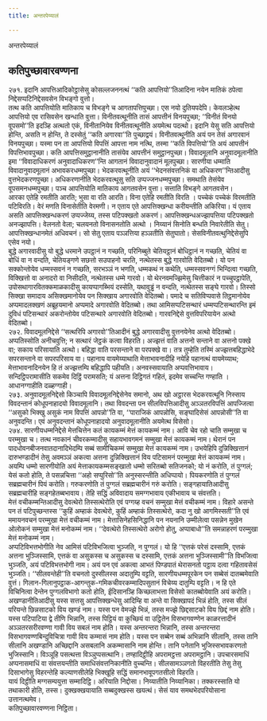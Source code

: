 ```yaml
---
title: अन्तरपेय्यालं

---
```

अन्तरपेय्यालं  


## कतिपुच्छावारवण्णना

२७१. इदानि आपत्तिआदिकोट्ठासेसु कोसल्लजननत्थं ‘‘कति आपत्तियो’’तिआदिना नयेन मातिकं ठपेत्वा निद्देसप्पटिनिद्देसवसेन विभङ्गो वुत्तो।  
तत्थ कति आपत्तियोति मातिकाय च विभङ्गे च आगतापत्तिपुच्छा। एस नयो दुतियपदेपि। केवलञ्हेत्थ आपत्तियो एव रासिवसेन खन्धाति वुत्ता। विनीतवत्थूनीति तासं आपत्तीनं विनयपुच्छा; ‘‘विनीतं विनयो वूपसमो’’ति इदञ्हि अत्थतो एकं, विनीतानियेव विनीतवत्थूनीति अयमेत्थ पदत्थो। इदानि येसु सति आपत्तियो होन्ति, असति न होन्ति, ते दस्सेतुं ‘‘कति अगारवा’’ति पुच्छाद्वयं। विनीतवत्थूनीति अयं पन तेसं अगारवानं विनयपुच्छा। यस्मा पन ता आपत्तियो विपत्तिं आपत्ता नाम नत्थि, तस्मा ‘‘कति विपत्तियो’’ति अयं आपत्तीनं विपत्तिभावपुच्छा। कति आपत्तिसमुट्ठानानीति तासंयेव आपत्तीनं समुट्ठानपुच्छा। विवादमूलानि अनुवादमूलानीति इमा ‘‘विवादाधिकरणं अनुवादाधिकरण’’न्ति आगतानं विवादानुवादानं मूलपुच्छा। सारणीया धम्माति विवादानुवादमूलानं अभावकरधम्मपुच्छा। भेदकरवत्थूनीति अयं ‘‘भेदनसंवत्तनिकं वा अधिकरण’’न्तिआदीसु वुत्तभेदकरणपुच्छा। अधिकरणानीति भेदकरवत्थूसु सति उप्पज्जनधम्मपुच्छा। समथाति तेसंयेव वूपसमनधम्मपुच्छा। पञ्च आपत्तियोति मातिकाय आगतवसेन वुत्ता। सत्ताति विभङ्गे आगतवसेन।  
आरका एतेहि रमतीति आरति; भुसा वा रति आरति। विना एतेहि रमतीति विरति । पच्चेकं पच्चेकं विरमतीति पटिविरति। वेरं मणति विनासेतीति वेरमणी। न एताय एते आपत्तिक्खन्धा करीयन्तीति अकिरिया। यं एताय असति आपत्तिक्खन्धकरणं उप्पज्जेय्य, तस्स पटिपक्खतो अकरणं। आपत्तिक्खन्धअज्झापत्तिया पटिपक्खतो अनज्झापत्ति। वेलनतो वेला; चलयनतो विनासनतोति अत्थो । निय्यानं सिनोति बन्धति निवारेतीति सेतु। आपत्तिक्खन्धानमेतं अधिवचनं। सो सेतु एताय पञ्ञत्तिया हञ्ञतीति सेतुघातो। सेसविनीतवत्थुनिद्देसेसुपि एसेव नयो।  
बुद्धे अगारवादीसु यो बुद्धे धरमाने उपट्ठानं न गच्छति, परिनिब्बुते चेतियट्ठानं बोधिट्ठानं न गच्छति, चेतियं वा बोधिं वा न वन्दति, चेतियङ्गणे सछत्तो सउपाहनो चरति, नत्थेतस्स बुद्धे गारवोति वेदितब्बो। यो पन सक्कोन्तोयेव धम्मस्सवनं न गच्छति, सरभञ्ञं न भणति, धम्मकथं न कथेति, धम्मस्सवनग्गं भिन्दित्वा गच्छति, विक्खित्तो वा अनादरो वा निसीदति, नत्थेतस्स धम्मे गारवो। यो थेरनवमज्झिमेसु चित्तीकारं न पच्चुपट्ठापेति, उपोसथागारवितक्कमाळकादीसु कायप्पागब्भियं दस्सेति, यथावुड्ढं न वन्दति, नत्थेतस्स सङ्घे गारवो। तिस्सो सिक्खा समादाय असिक्खमानोयेव पन सिक्खाय अगारवोति वेदितब्बो। पमादे च सतिविप्पवासे तिट्ठमानोयेव अप्पमादलक्खणं अब्रूहयमानो अप्पमादे अगारवोति वेदितब्बो। तथा आमिसप्पटिसन्थारं धम्मप्पटिसन्थारन्ति इमं दुविधं पटिसन्थारं अकरोन्तोयेव पटिसन्थारे अगारवोति वेदितब्बो। गारवनिद्देसे वुत्तविपरियायेन अत्थो वेदितब्बो।  
२७२. विवादमूलनिद्देसे ‘‘सत्थरिपि अगारवो’’तिआदीनं बुद्धे अगारवादीसु वुत्तनयेनेव अत्थो वेदितब्बो। अप्पतिस्सोति अनीचवुत्ति; न सत्थारं जेट्ठकं कत्वा विहरति। अज्झत्तं वाति अत्तनो सन्ताने वा अत्तनो पक्खे वा; सकाय परिसायाति अत्थो। बहिद्धा वाति परसन्ताने वा परपक्खे वा। तत्र तुम्हेति तस्मिं अज्झत्तबहिद्धाभेदे सपरसन्ताने वा सपरपरिसाय वा। पहानाय वायमेय्याथाति मेत्ताभावनादीहि नयेहि पहानत्थं वायमेय्याथ; मेत्ताभावनादिनयेन हि तं अज्झत्तम्पि बहिद्धापि पहीयति। अनवस्सवायाति अप्पवत्तिभावाय।  
सन्दिट्ठिपरामासीति सकमेव दिट्ठिं परामसति; यं अत्तना दिट्ठिगतं गहितं, इदमेव सच्चन्ति गण्हाति । आधानग्गाहीति दळ्हग्गाही।  
२७३. अनुवादमूलनिद्देसो किञ्चापि विवादमूलनिद्देसेनेव समानो, अथ खो अट्ठारस भेदकरवत्थूनि निस्साय विवदन्तानं कोधूपनाहादयो विवादमूलानि। तथा विवदन्ता पन सीलविपत्तिआदीसु अञ्ञतरविपत्तिं आपज्जित्वा ‘‘असुको भिक्खु असुकं नाम विपत्तिं आपन्नो’’ति वा, ‘‘पाराजिकं आपन्नोसि, सङ्घादिसेसं आपन्नोसी’’ति वा अनुवदन्ति। एवं अनुवदन्तानं कोधूपनाहादयो अनुवादमूलानीति अयमेत्थ विसेसो।  
२७४. सारणीयधम्मनिद्देसे मेत्तचित्तेन कतं कायकम्मं मेत्तं कायकम्मं नाम। आवि चेव रहो चाति सम्मुखा च परम्मुखा च। तत्थ नवकानं चीवरकम्मादीसु सहायभावगमनं सम्मुखा मेत्तं कायकम्मं नाम। थेरानं पन पादधोवनबीजनवातदानादिभेदम्पि सब्बं सामीचिकम्मं सम्मुखा मेत्तं कायकम्मं नाम। उभयेहिपि दुन्निक्खित्तानं दारुभण्डादीनं तेसु अवमञ्ञं अकत्वा अत्तना दुन्निक्खित्तानं विय पटिसामनं परम्मुखा मेत्तं कायकम्मं नाम। अयम्पि धम्मो सारणीयोति अयं मेत्ताकायकम्मसङ्खातो धम्मो सरितब्बो सतिजनको; यो नं करोति, तं पुग्गलं; येसं कतो होति, ते पसन्नचित्ता ‘‘अहो सप्पुरिसो’’ति अनुस्सरन्तीति अधिप्पायो। पियकरणोति तं पुग्गलं सब्रह्मचारीनं पियं करोति। गरुकरणोति तं पुग्गलं सब्रह्मचारीनं गरुं करोति। सङ्गहायातिआदीसु सब्रह्मचारीहि सङ्गहेतब्बभावाय। तेहि सद्धिं अविवादाय समग्गभावाय एकीभावाय च संवत्तति।  
मेत्तं वचीकम्मन्तिआदीसु देवत्थेरो तिस्सत्थेरोति एवं पग्गय्ह वचनं सम्मुखा मेत्तं वचीकम्मं नाम। विहारे असन्ते पन तं पटिपुच्छन्तस्स ‘‘कुहिं अम्हाकं देवत्थेरो, कुहिं अम्हाकं तिस्सत्थेरो, कदा नु खो आगमिस्सती’’ति एवं ममायनवचनं परम्मुखा मेत्तं वचीकम्मं नाम। मेत्तासिनेहसिनिद्धानि पन नयनानि उम्मीलेत्वा पसन्नेन मुखेन ओलोकनं सम्मुखा मेत्तं मनोकम्मं नाम। ‘‘देवत्थेरो तिस्सत्थेरो अरोगो होतु, अप्पाबाधो’’ति समन्नाहरणं परम्मुखा मेत्तं मनोकम्मं नाम।  
अप्पटिविभत्तभोगीति नेव आमिसं पटिविभजित्वा भुञ्जति, न पुग्गलं। यो हि ‘‘एत्तकं परेसं दस्सामि, एत्तकं अत्तना भुञ्जिस्सामि, एत्तकं वा असुकस्स च असुकस्स च दस्सामि, एत्तकं अत्तना भुञ्जिस्सामी’’ति विभजित्वा भुञ्जति, अयं पटिविभत्तभोगी नाम। अयं पन एवं अकत्वा आभतं पिण्डपातं थेरासनतो पट्ठाय दत्वा गहितावसेसं भुञ्जति। ‘‘सीलवन्तेही’’ति वचनतो दुस्सीलस्स अदातुम्पि वट्टति, सारणीयधम्मपूरकेन पन सब्बेसं दातब्बमेवाति वुत्तं। गिलान-गिलानुपट्ठाक-आगन्तुक-गमिकचीवरकम्मादिपसुतानं विचेय्य दातुम्पि वट्टति। न हि एते विचिनित्वा देन्तेन पुग्गलविभागो कतो होति, ईदिसानञ्हि किच्छलाभत्ता विसेसो कातब्बोयेवाति अयं करोति।  
अखण्डानीतिआदीसु यस्स सत्तसु आपत्तिक्खन्धेसु आदिम्हि वा अन्ते वा सिक्खापदं भिन्नं होति, तस्स सीलं परियन्ते छिन्नसाटको विय खण्डं नाम। यस्स पन वेमज्झे भिन्नं, तस्स मज्झे छिद्दसाटको विय छिद्दं नाम होति। यस्स पटिपाटिया द्वे तीणि भिन्नानि, तस्स पिट्ठियं वा कुच्छियं वा उट्ठितेन विसभागवण्णेन काळरत्तादीनं अञ्ञतरसरीरवण्णा गावी विय सबलं नाम होति। यस्स अन्तरन्तरा भिन्नानि, तस्स अन्तरन्तरा विसभागवण्णबिन्दुविचित्रा गावी विय कम्मासं नाम होति। यस्स पन सब्बेन सब्बं अभिन्नानि सीलानि, तस्स तानि सीलानि अखण्डानि अच्छिद्दानि असबलानि अकम्मासानि नाम होन्ति। तानि पनेतानि भुजिस्सभावकरणतो भुजिस्सानि। विञ्ञूहि पसत्थत्ता विञ्ञुप्पसत्थानि। तण्हादिट्ठीहि अपरामट्ठत्ता अपरामट्ठानि। उपचारसमाधिं अप्पनासमाधिं वा संवत्तयन्तीति समाधिसंवत्तनिकानीति वुच्चन्ति। सीलसामञ्ञगतो विहरतीति तेसु तेसु दिसाभागेसु विहरन्तेहि कल्याणसीलेहि भिक्खूहि सद्धिं समानभावूपगतसीलो विहरति।  
यायं दिट्ठीति मग्गसम्पयुत्ता सम्मादिट्ठि। अरियाति निद्दोसा। निय्यातीति निय्यानिका। तक्करस्साति यो तथाकारी होति, तस्स। दुक्खक्खयायाति सब्बदुक्खस्स खयत्थं। सेसं याव समथभेदपरियोसाना उत्तानत्थमेव।  
कतिपुच्छावारवण्णना निट्ठिता।  
